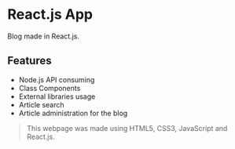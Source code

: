 # React.js App

Blog made in React.js.

## Features

- Node.js API consuming
- Class Components
- External libraries usage
- Article search
- Article administration for the blog

> This webpage was made using HTML5, CSS3, JavaScript and React.js.
